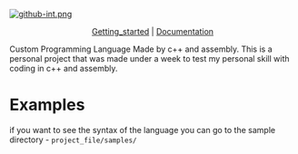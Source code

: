[![github-int.png](https://i.postimg.cc/jdG0WW0n/github-int.png)](https://postimg.cc/zVSP6Gfq)
<div align="center">


[Getting_started] | [Documentation]
</div>

Custom Programming Language Made by c++ and assembly. This is a personal project that was made under a week to test my personal skill with coding in c++ and assembly.

[Getting_Started]: https://eslam980.gitbook.io/initium-docs/
[Documentation]:  https://eslam980.gitbook.io/initium-docs/

# Examples
if you want to see the syntax of the language you can go to the sample directory - ```project_file/samples/```
